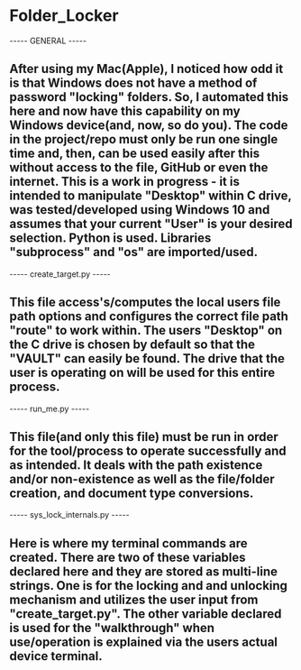 # Folder_Locker

----- GENERAL -----

After using my Mac(Apple), I noticed how odd it is that Windows does not have a method of password "locking" folders. So, I automated this here and now have this capability on my Windows device(and, now, so do you). The code in the project/repo must only be run one single time and, then, can be used easily after this without access to the file, GitHub or even the internet. This is a work in progress - it is intended to manipulate "Desktop" within C drive, was tested/developed using Windows 10 and assumes that your current "User" is your desired selection. Python is used. Libraries "subprocess" and "os" are imported/used.
-------------------



----- create_target.py -----

This file access's/computes the local users file path options and configures the correct file path "route" to work within. The users "Desktop" on the C drive is chosen by default so that the "VAULT" can easily be found. The drive that the user is operating on will be used for this entire process.
----------------------------



----- run_me.py -----

This file(and only this file) must be run in order for the tool/process to operate successfully and as intended. It deals with the path existence and/or non-existence as well as the file/folder creation, and document type conversions. 
---------------------



----- sys_lock_internals.py -----

Here is where my terminal commands are created. There are two of these variables declared here and they are stored as multi-line strings. One is for the locking and and unlocking mechanism and utilizes the user input from "create_target.py". The other variable declared is used for the "walkthrough" when use/operation is explained via the users actual device terminal.
---------------------------------

